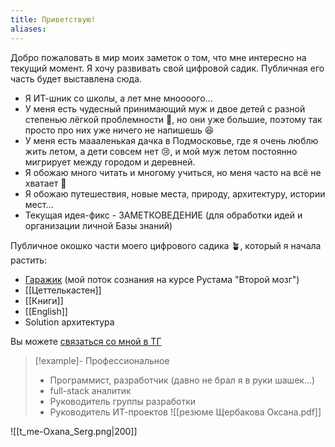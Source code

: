 ```yaml
---
title: Приветствую!
aliases:
---
```


Добро пожаловать в мир моих заметок о том, что мне интересно на текущий момент. Я хочу развивать свой цифровой садик. Публичная его часть будет выставлена сюда.


- Я ИТ-шник со школы, а лет мне мноооого...
- У меня есть чудесный принимающий муж и двое детей с разной степенью лёгкой проблемности 🤨, но они уже большие, поэтому так просто про них уже ничего не напишешь 😆
- У меня есть маааленькая дачка в Подмосковье, где я очень люблю жить летом, а дети совсем нет 😢, и мой муж летом постоянно мигрирует между городом и деревней.
- Я обожаю много читать и многому учиться, но меня часто на всё не хватает 🙈
- Я обожаю путешествия, новые места, природу, архитектуру, истории мест...
- Текущая идея-фикс - ЗАМЕТКОВЕДЕНИЕ (для обработки идей и организации личной Базы знаний) 

 
Публичное окошко части моего цифрового садика 🪴, который я начала растить:
- [Гаражик](https://ksun-garden.ru/%D0%93%D0%B0%D1%80%D0%B0%D0%B6%D0%B8%D0%BA/) (мой поток сознания на курсе Рустама "Второй мозг")
- [[Цеттелькастен]]
- [[Книги]]
- [[English]]
- Solution архитектура 

Вы можете [связаться со мной в ТГ](https://t.me/Oxana_Serg/)

> [!example]- Профессиональное 
>- Программист, разработчик (давно не брал я в руки шашек...)
>- full-stack аналитик
>- Руководитель группы разработки
>- Руководитель ИТ-проектов
>![[резюме Щербакова Оксана.pdf]]

![[t_me-Oxana_Serg.png|200]]
